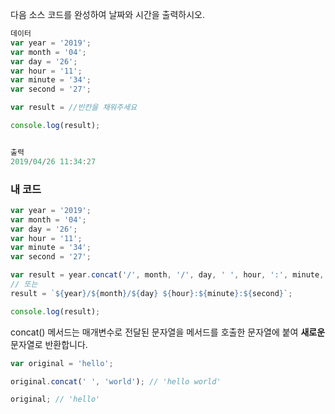 다음 소스 코드를 완성하여 날짜와 시간을 출력하시오.
```js
데이터
var year = '2019';
var month = '04';
var day = '26';
var hour = '11';
var minute = '34';
var second = '27';

var result = //빈칸을 채워주세요

console.log(result);


출력
2019/04/26 11:34:27
```
### 내 코드
```js
var year = '2019';
var month = '04';
var day = '26';
var hour = '11';
var minute = '34';
var second = '27';

var result = year.concat('/', month, '/', day, ' ', hour, ':', minute, ':', second);
// 또는
result = `${year}/${month}/${day} ${hour}:${minute}:${second}`;

console.log(result);
```

concat() 메서드는 매개변수로 전달된 문자열을 메서드를 호출한 문자열에 붙여 **새로운** 문자열로 반환합니다.
```js
var original = 'hello';

original.concat(' ', 'world'); // 'hello world'

original; // 'hello'
```